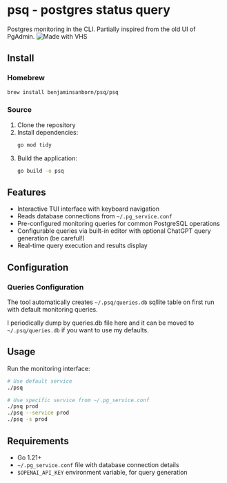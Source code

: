 # psq - postgres status query

Postgres monitoring in the CLI. Partially inspired from the old UI of PgAdmin.
![Made with VHS](https://vhs.charm.sh/vhs-TLXlgU5wqp7tjiBPWHsAE.gif)

## Install

### Homebrew

```bash
brew install benjaminsanborn/psq/psq
```

### Source
1. Clone the repository
2. Install dependencies:
   ```bash
   go mod tidy
   ```
3. Build the application:
   ```bash
   go build -o psq
   ```

## Features

- Interactive TUI interface with keyboard navigation
- Reads database connections from `~/.pg_service.conf`
- Pre-configured monitoring queries for common PostgreSQL operations
- Configurable queries via built-in editor with optional ChatGPT query generation (be careful!)
- Real-time query execution and results display

## Configuration

### Queries Configuration

The tool automatically creates `~/.psq/queries.db` sqllite table on first run with default monitoring queries.

I periodically dump by queries.db file here and it can be moved to `~/.psq/queries.db` if you want to use my defaults.

## Usage

Run the monitoring interface:

```bash
# Use default service
./psq

# Use specific service from ~/.pg_service.conf
./psq prod
./psq --service prod
./psq -s prod
```

## Requirements

- Go 1.21+
- `~/.pg_service.conf` file with database connection details
- `$OPENAI_API_KEY` environment variable, for query generation
